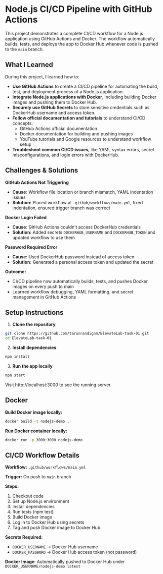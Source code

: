 # Node.js CI/CD Pipeline with GitHub Actions

This project demonstrates a complete CI/CD workflow for a Node.js application using GitHub Actions and Docker. 
The workflow automatically builds, tests, and deploys the app to Docker Hub whenever code is pushed to the `main` branch.

## What I Learned

During this project, I learned how to:

- **Use GitHub Actions** to create a CI/CD pipeline for automating the build, test, and deployment process of a Node.js application.
- **Integrate Node.js applications with Docker**, including building Docker images and pushing them to Docker Hub.
- **Securely use GitHub Secrets** to store sensitive credentials such as DockerHub username and access token.
- **Follow official documentation and tutorials** to understand CI/CD concepts:
  - GitHub Actions official documentation
  - Docker documentation for building and pushing images
  - YouTube tutorials and Google resources to understand workflow setup
- **Troubleshoot common CI/CD issues**, like YAML syntax errors, secret misconfigurations, and login errors with DockerHub.

## Challenges & Solutions

**GitHub Actions Not Triggering**
- **Cause:** Workflow file location or branch mismatch, YAML indentation issues
- **Solution:** Placed workflow at `.github/workflows/main.yml`, fixed indentation, ensured trigger branch was correct

**Docker Login Failed**
- **Cause:** GitHub Actions couldn't access DockerHub credentials
- **Solution:** Added secrets `DOCKERHUB_USERNAME` and `DOCKERHUB_TOKEN` and updated workflow to use them

**Password Required Error**
- **Cause:** Used DockerHub password instead of access token
- **Solution:** Generated a personal access token and updated the secret

**Outcome:**
- CI/CD pipeline now automatically builds, tests, and pushes Docker images on every push to main
- Learned workflow debugging, YAML formatting, and secret management in GitHub Actions


## Setup Instructions

1. **Clone the repository**
```bash
git clone https://github.com/tarunnandigam/ElevateLab-task-01.git
cd ElevateLab-task-01
```

2. **Install dependencies**
```bash
npm install
```

3. **Run the app locally**
```bash
npm start
```
Visit http://localhost:3000 to see the running server.

## Docker

**Build Docker image locally:**
```bash
docker build -t nodejs-demo .
```

**Run Docker container locally:**
```bash
docker run -p 3000:3000 nodejs-demo
```

## CI/CD Workflow Details

**Workflow:** `.github/workflows/main.yml`

**Trigger:** On push to `main` branch

**Steps:**
1. Checkout code
2. Set up Node.js environment
3. Install dependencies
4. Run tests (npm test)
5. Build Docker image
6. Log in to Docker Hub using secrets
7. Tag and push Docker image to Docker Hub

**Secrets Required:**
- `DOCKER_USERNAME` → Docker Hub username
- `DOCKER_PASSWORD` → Docker Hub access token (not password)

**Docker Image:** Automatically pushed to Docker Hub under `DOCKER_USERNAME/nodejs-demo:latest`
